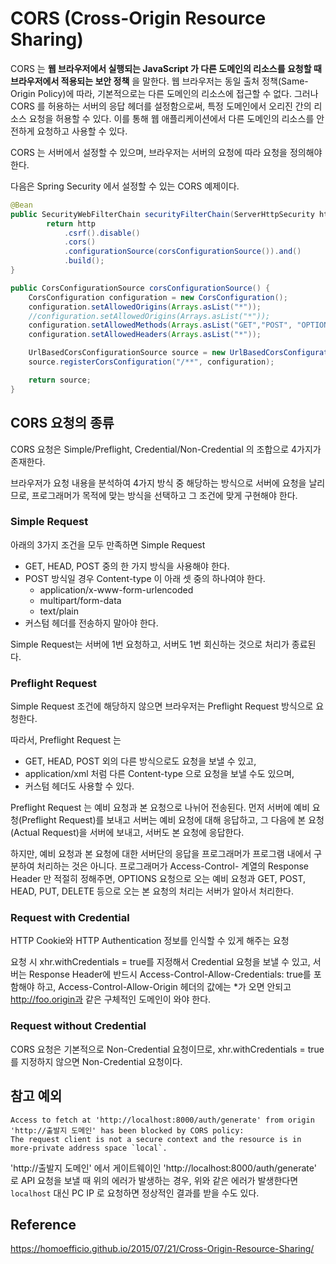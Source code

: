 # CORS (Cross-Origin Resource Sharing)

CORS 는 **웹 브라우저에서 실행되는 JavaScript 가 다른 도메인의 리소스를 요청할 때 브라우저에서 적용되는 보안 정책** 을 말한다. 
웹 브라우저는 동일 출처 정책(Same-Origin Policy)에 따라, 기본적으로는 다른 도메인의 리소스에 접근할 수 없다. 
그러나 CORS 를 허용하는 서버의 응답 헤더를 설정함으로써, 특정 도메인에서 오리진 간의 리소스 요청을 허용할 수 있다.
이를 통해 웹 애플리케이션에서 다른 도메인의 리소스를 안전하게 요청하고 사용할 수 있다.

CORS 는 서버에서 설정할 수 있으며, 브라우저는 서버의 요청에 따라 요청을 정의해야 한다.

다음은 Spring Security 에서 설정할 수 있는 CORS 예제이다.

```java
@Bean
public SecurityWebFilterChain securityFilterChain(ServerHttpSecurity http) {
        return http
            .csrf().disable()
            .cors()
            .configurationSource(corsConfigurationSource()).and()
            .build();
}

public CorsConfigurationSource corsConfigurationSource() {
    CorsConfiguration configuration = new CorsConfiguration();
    configuration.setAllowedOrigins(Arrays.asList("*"));
    //configuration.setAllowedOrigins(Arrays.asList("*"));
    configuration.setAllowedMethods(Arrays.asList("GET","POST", "OPTIONS", "PUT", "DELETE"));
    configuration.setAllowedHeaders(Arrays.asList("*"));

    UrlBasedCorsConfigurationSource source = new UrlBasedCorsConfigurationSource();
    source.registerCorsConfiguration("/**", configuration);

    return source;
}
```

## CORS 요청의 종류

CORS 요청은 Simple/Preflight, Credential/Non-Credential 의 조합으로 4가지가 존재한다.

브라우저가 요청 내용을 분석하여 4가지 방식 중 해당하는 방식으로 서버에 요청을 날리므로, 프로그래머가 목적에 맞는 방식을 선택하고 그 조건에 맞게 구현해야 한다.

### Simple Request

아래의 3가지 조건을 모두 만족하면 Simple Request

- GET, HEAD, POST 중의 한 가지 방식을 사용해야 한다.
- POST 방식일 경우 Content-type 이 아래 셋 중의 하나여야 한다.
  - application/x-www-form-urlencoded
  - multipart/form-data
  - text/plain
- 커스텀 헤더를 전송하지 말아야 한다.

Simple Request는 서버에 1번 요청하고, 서버도 1번 회신하는 것으로 처리가 종료된다.

### Preflight Request

Simple Request 조건에 해당하지 않으면 브라우저는 Preflight Request 방식으로 요청한다.

따라서, Preflight Request 는

- GET, HEAD, POST 외의 다른 방식으로도 요청을 보낼 수 있고,
- application/xml 처럼 다른 Content-type 으로 요청을 보낼 수도 있으며,
- 커스텀 헤더도 사용할 수 있다.

Preflight Request 는 예비 요청과 본 요청으로 나뉘어 전송된다.
먼저 서버에 예비 요청(Preflight Request)를 보내고 서버는 예비 요청에 대해 응답하고,
그 다음에 본 요청(Actual Request)을 서버에 보내고, 서버도 본 요청에 응답한다.

하지만, 예비 요청과 본 요청에 대한 서버단의 응답을 프로그래머가 프로그램 내에서 구분하여 처리하는 것은 아니다.
프로그래머가 Access-Control- 계열의 Response Header 만 적절히 정해주면,
OPTIONS 요청으로 오는 예비 요청과 GET, POST, HEAD, PUT, DELETE 등으로 오는 본 요청의 처리는 서버가 알아서 처리한다.

### Request with Credential

HTTP Cookie와 HTTP Authentication 정보를 인식할 수 있게 해주는 요청

요청 시 xhr.withCredentials = true를 지정해서 Credential 요청을 보낼 수 있고,
서버는 Response Header에 반드시 Access-Control-Allow-Credentials: true를 포함해야 하고,
Access-Control-Allow-Origin 헤더의 값에는 *가 오면 안되고 http://foo.origin과 같은 구체적인 도메인이 와야 한다.

### Request without Credential

CORS 요청은 기본적으로 Non-Credential 요청이므로, xhr.withCredentials = true를 지정하지 않으면 Non-Credential 요청이다.

## 참고 예외

```
Access to fetch at 'http://localhost:8000/auth/generate' from origin 'http://출발지 도메인' has been blocked by CORS policy: 
The request client is not a secure context and the resource is in more-private address space `local`.
```

'http://출발지 도메인' 에서 게이트웨이인 'http://localhost:8000/auth/generate' 로 API 요청을 보낼 때 위의 에러가 발생하는 경우, 위와 같은 에러가 발생한다면
```localhost``` 대신 PC IP 로 요청하면 정상적인 결과를 받을 수도 있다.


## Reference

https://homoefficio.github.io/2015/07/21/Cross-Origin-Resource-Sharing/